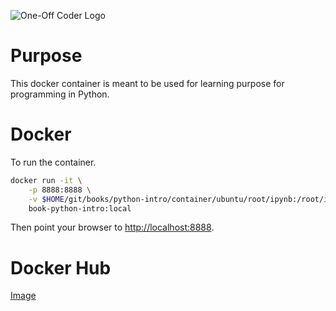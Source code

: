 ![One-Off Coder Logo](../logo.png "One-Off Coder")

# Purpose

This docker container is meant to be used for learning purpose for programming in Python.

# Docker

To run the container.

```bash
docker run -it \
    -p 8888:8888 \
    -v $HOME/git/books/python-intro/container/ubuntu/root/ipynb:/root/ipynb \
    book-python-intro:local
```

Then point your browser to [http://localhost:8888](http://localhost:8888).

# Docker Hub

[Image](https://hub.docker.com/r/oneoffcoder/book-python-intro)
